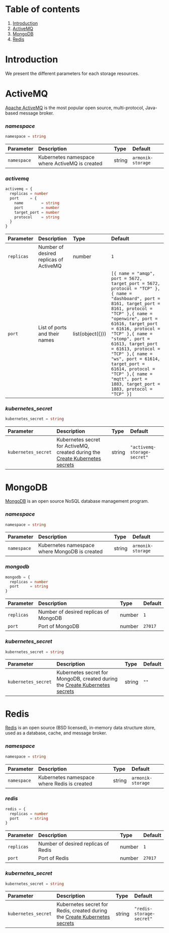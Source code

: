 # Table of contents

1. [Introduction](#introduction)
2. [ActiveMQ](#actvemq)
3. [MongoDB](#mongodb)
4. [Redis](#redis)

# Introduction

We present the different parameters for each storage resources.

# ActiveMQ

[Apache ActiveMQ](https://activemq.apache.org/) is the most popular open source, multi-protocol, Java-based message
broker.

### ***namespace***

```terraform
namespace = string
```

| Parameter | Description | Type | Default |
|:----------|:------------|:-----|:--------|
| `namespace` | Kubernetes namespace where ActiveMQ is created | string | `armonik-storage` |

### ***activemq***

```terraform
activemq = {
  replicas = number
  port     = {
    name        = string
    port        = number
    target_port = number
    protocol    = string
  }
}
```

| Parameter | Description | Type | Default |
|:----------|:------------|:-----|:--------|
| `replicas` | Number of desired replicas of ActiveMQ | number | `1` |
| `port` | List of ports and their names | list(object({})) | `[{ name = "amqp", port = 5672, target_port = 5672, protocol = "TCP" },{ name = "dashboard", port = 8161, target_port = 8161, protocol = "TCP" },{ name = "openwire", port = 61616, target_port = 61616, protocol = "TCP" },{ name = "stomp", port = 61613, target_port = 61613, protocol = "TCP" },{ name = "ws", port = 61614, target_port = 61614, protocol = "TCP" },{ name = "mqtt", port = 1883, target_port = 1883, protocol = "TCP" }]` |

### ***kubernetes_secret***

```terraform
kubernetes_secret = string
```

| Parameter | Description | Type | Default |
|:----------|:------------|:-----|:--------|
| `kubernetes_secret` | Kubernetes secret for ActiveMQ, created during the [Create Kubernetes secrets](../../README.md) | string | `"activemq-storage-secret"` |

# MongoDB

[MongoDB](https://www.mongodb.com/) is an open source NoSQL database management program.

### ***namespace***

```terraform
namespace = string
```

| Parameter | Description | Type | Default |
|:----------|:------------|:-----|:--------|
| `namespace` | Kubernetes namespace where MongoDB is created | string | `armonik-storage` |

### ***mongodb***

```terraform
mongodb = {
  replicas = number
  port     = string
}
```

| Parameter | Description | Type | Default |
|:----------|:------------|:-----|:--------|
| `replicas` | Number of desired replicas of MongoDB | number | `1` |
| `port` | Port of MongoDB | number | `27017` |

### ***kubernetes_secret***

```terraform
kubernetes_secret = string
```

| Parameter | Description | Type | Default |
|:----------|:------------|:-----|:--------|
| `kubernetes_secret` | Kubernetes secret for MongoDB, created during the [Create Kubernetes secrets](../../README.md) | string | `""` |

# Redis

[Redis](https://redis.io/) is an open source (BSD licensed), in-memory data structure store, used as a database, cache,
and message broker.

### ***namespace***

```terraform
namespace = string
```

| Parameter | Description | Type | Default |
|:----------|:------------|:-----|:--------|
| `namespace` | Kubernetes namespace where Redis is created | string | `armonik-storage` |

### ***redis***

```terraform
redis = {
  replicas = number
  port     = string
}
```

| Parameter | Description | Type | Default |
|:----------|:------------|:-----|:--------|
| `replicas` | Number of desired replicas of Redis | number | `1` |
| `port` | Port of Redis | number | `27017` |

### ***kubernetes_secret***

```terraform
kubernetes_secret = string
```

| Parameter | Description | Type | Default |
|:----------|:------------|:-----|:--------|
| `kubernetes_secret` | Kubernetes secret for Redis, created during the [Create Kubernetes secrets](../../README.md) | string | `"redis-storage-secret"` |
